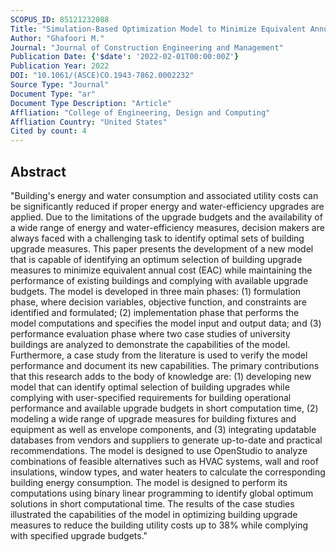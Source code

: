 ```yaml
---
SCOPUS_ID: 85121232088
Title: "Simulation-Based Optimization Model to Minimize Equivalent Annual Cost of Existing Buildings"
Author: "Ghafoori M."
Journal: "Journal of Construction Engineering and Management"
Publication Date: {'$date': '2022-02-01T00:00:00Z'}
Publication Year: 2022
DOI: "10.1061/(ASCE)CO.1943-7862.0002232"
Source Type: "Journal"
Document Type: "ar"
Document Type Description: "Article"
Affliation: "College of Engineering, Design and Computing"
Affliation Country: "United States"
Cited by count: 4
---
```


## Abstract
"Building's energy and water consumption and associated utility costs can be significantly reduced if proper energy and water-efficiency upgrades are applied. Due to the limitations of the upgrade budgets and the availability of a wide range of energy and water-efficiency measures, decision makers are always faced with a challenging task to identify optimal sets of building upgrade measures. This paper presents the development of a new model that is capable of identifying an optimum selection of building upgrade measures to minimize equivalent annual cost (EAC) while maintaining the performance of existing buildings and complying with available upgrade budgets. The model is developed in three main phases: (1) formulation phase, where decision variables, objective function, and constraints are identified and formulated; (2) implementation phase that performs the model computations and specifies the model input and output data; and (3) performance evaluation phase where two case studies of university buildings are analyzed to demonstrate the capabilities of the model. Furthermore, a case study from the literature is used to verify the model performance and document its new capabilities. The primary contributions that this research adds to the body of knowledge are: (1) developing new model that can identify optimal selection of building upgrades while complying with user-specified requirements for building operational performance and available upgrade budgets in short computation time, (2) modeling a wide range of upgrade measures for building fixtures and equipment as well as envelope components, and (3) integrating updatable databases from vendors and suppliers to generate up-to-date and practical recommendations. The model is designed to use OpenStudio to analyze combinations of feasible alternatives such as HVAC systems, wall and roof insulations, window types, and water heaters to calculate the corresponding building energy consumption. The model is designed to perform its computations using binary linear programming to identify global optimum solutions in short computational time. The results of the case studies illustrated the capabilities of the model in optimizing building upgrade measures to reduce the building utility costs up to 38% while complying with specified upgrade budgets."
